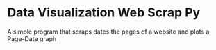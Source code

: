 # Data Visualization Web Scrap Py
 A simple program that scraps dates the pages of a website and plots a Page-Date graph
